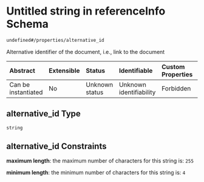 # Untitled string in referenceInfo Schema

```txt
undefined#/properties/alternative_id
```

Alternative identifier of the document, i.e., link to the document

| Abstract            | Extensible | Status         | Identifiable            | Custom Properties | Additional Properties | Access Restrictions | Defined In                                                                                |
| :------------------ | :--------- | :------------- | :---------------------- | :---------------- | :-------------------- | :------------------ | :---------------------------------------------------------------------------------------- |
| Can be instantiated | No         | Unknown status | Unknown identifiability | Forbidden         | Allowed               | none                | [reference\_info.schema.json\*](../out/reference_info.schema.json "open original schema") |

## alternative\_id Type

`string`

## alternative\_id Constraints

**maximum length**: the maximum number of characters for this string is: `255`

**minimum length**: the minimum number of characters for this string is: `4`
